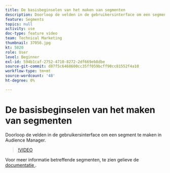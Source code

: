 ```yaml
---
title: De basisbeginselen van het maken van segmenten
description: Doorloop de velden in de gebruikersinterface om een segment te maken in Audience Manager.
feature: Segments
topics: null
activity: use
doc-type: feature video
team: Technical Marketing
thumbnail: 37056.jpg
kt: 5820
role: User
level: Beginner
exl-id: 594b1caf-2752-4710-8272-2df669eb8dbe
source-git-commit: d87f5c6468600cc35ff059bcff98cc81552f4a10
workflow-type: tm+mt
source-wordcount: '48'
ht-degree: 0%

---
```


# De basisbeginselen van het maken van segmenten

Doorloop de velden in de gebruikersinterface om een segment te maken in Audience Manager.

>[!VIDEO](https://video.tv.adobe.com/v/37056/?quality=12&learn=on)

Voor meer informatie betreffende segmenten, te zien gelieve de [ documentatie ](https://experienceleague.adobe.com/docs/audience-manager/user-guide/features/segments/segments-purpose.html).
